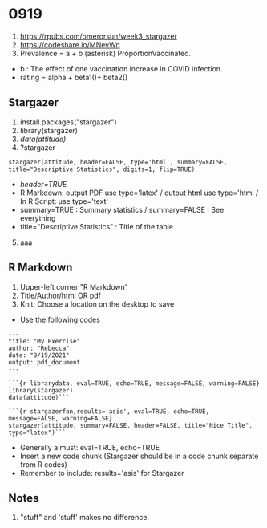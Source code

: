 # 0919
1. https://rpubs.com/omerorsun/week3_stargazer
2. https://codeshare.io/MNevWn
3. Prevalence = a + b (asterisk) ProportionVaccinated. 
+ b : The effect of one vaccination increase in COVID infection. 
+ rating = alpha + beta1()+ beta2()
## Stargazer 
1. install.packages("stargazer")
2. library(stargazer)
3. *data(attitude)*
4. ?stargazer 
```
stargazer(attitude, header=FALSE, type='html', summary=FALSE, title="Descriptive Statistics", digits=1, flip=TRUE)
```
+ *header=TRUE*
+ R Markdown: output PDF use type='latex' / output html use type='html / In R Script: use type='text' 
+ summary=TRUE : Summary statistics / summary=FALSE : See everything 
+ title="Descriptive Statistics" : Title of the table
5. aaa
## R Markdown
1. Upper-left corner "R Markdown"
2. Title/Author/html OR pdf
3. Knit: Choose a location on the desktop to save
+ Use the following codes
```
---
title: "My Exercise"
author: "Rebecca"
date: "9/19/2021"
output: pdf_document
---

```{r librarydata, eval=TRUE, echo=TRUE, message=FALSE, warning=FALSE}
library(stargazer)
data(attitude)```
```

```
```{r stargazerfan,results='asis', eval=TRUE, echo=TRUE, message=FALSE, warning=FALSE}
stargazer(attitude, summary=FALSE, header=FALSE, title="Nice Title", type="latex")```
```
+ Generally a must: eval=TRUE, echo=TRUE 
+ Insert a new code chunk (Stargazer should be in a code chunk separate from R codes)
+ Remember to include: results='asis' for Stargazer

## 

## Notes
1. "stuff" and 'stuff' makes no difference.
